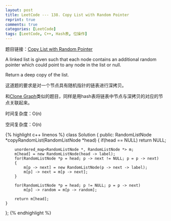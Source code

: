 ```yaml
---
layout: post
title: LeetCode --- 138. Copy List with Random Pointer
reprint: true
comments: true
categories: [LeetCode]
tags: [LeetCode, C++, Hash表, 位操作]
---
```



题目链接：[Copy List with Random Pointer](https://oj.leetcode.com/problems/copy-list-with-random-pointer/ ) 

A linked list is given such that each node contains an additional random pointer which could point to any node in the list or null. 

Return a deep copy of the list. 

这道题的要求是对一个节点具有随机指针的链表进行深拷贝。

和[Clone Graph](http://www.makuiyu.cn/2015/03/LeetCode_133.%20Clone%20Graph/ )类似的题目，同样是用hash表将链表中节点与深拷贝的对应的节点关联起来。

时间复杂度：O(n)

空间复杂度：O(n)

{% highlight c++ linenos %}
class Solution
{
public:
    RandomListNode *copyRandomList(RandomListNode *head)
    {
        if(head == NULL)
            return NULL;
        
        unordered_map<RandomListNode *, RandomListNode *> m;
        m[head] = new RandomListNode(head -> label);
        for(RandomListNode *p = head; p -> next != NULL; p = p -> next)
        {
            m[p -> next] = new RandomListNode(p -> next -> label);
            m[p] -> next = m[p -> next];
        }
        
        for(RandomListNode *p = head; p != NULL; p = p -> next)
            m[p] -> random = m[p -> random];
        
        return m[head];
    }
};
{% endhighlight %}
